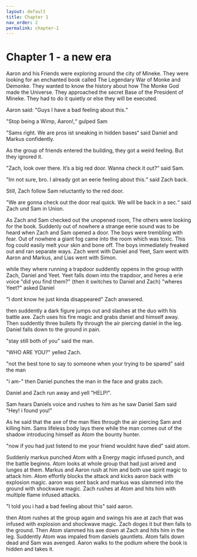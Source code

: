 ```yaml
---
layout: default
title: Chapter 1
nav_order: 2
permalink: chapter-1
---
```


# Chapter 1 - a new era

Aaron and his Friends were exploring around the city of Mineke. They were looking for an enchanted book called The Legendary War of Monke and Demonke. They wanted to know the history about how The Monke God made the Universe. They approached the secret Base of the President of Mineke. They had to do it quietly or else they will be executed. 

Aaron said: "Guys I have a bad feeling about this.“

"Stop being a Wimp, Aaron!,“ gulped Sam

"Sams right. We are pros ist sneaking in hidden bases“ said Daniel and Markus confidently.

As the group of friends entered the building, they got a weird feeling.
But they ignored it.

"Zach, look over there. It’s a big red door. Wanna check it out?“ said Sam.

"Im not sure, bro. I already got an eerie feeling about this.“ said Zach back.

Still, Zach follow Sam reluctantly to the red door.

"We are gonna check out the door real quick. We will be back in a sec.“ said Zach und Sam in Union.

As Zach and Sam checked out the unopened room, The others were looking for the book.
Suddenly out of nowhere a strange eerie sound was to be heard when Zach and Sam opened a door. The boys were trembling with fear. Out of nowhere a giant fog came into the room which was toxic. This fog could easily melt your skin and bone off. The boys immediately freaked out and ran separate ways. Zach went with Daniel and Yeet, Sam went with Aaron and Markus, and Lias went with Simon.

while they where running a trapdoor suddently oppens in the group witth Zach, Daniel and Yeet. Yeet falls down into the trapdoor, and heres a erie voice "did you find them?"
(then it switches to Daniel and Zach) "wheres Yeet?" asked Daniel 

"I dont know he just kinda disappeared" Zach anwsered.

then suddently a dark figure jumps out and slashes at the duo with his battle axe. Zach uses his fire magic and grabs daniel and himself away. Then suddently three bullets fly through the air piercing daniel in the leg. Daniel falls down to the ground in pain.

"stay still both of you" said the man.

"WHO ARE YOU?" yelled Zach. 

"not the best tone to say to someone when your trying to be spared" said the man 

"i am-" then Daniel punches the man in the face and grabs zach.

Daniel and Zach run away and yell "HELP!". 

Sam hears Daniels voice and rushes to him as he saw Daniel Sam said "Hey! i found you!"

As he said that the axe of the man flies through the air piercing Sam and killing him.
Sams lifeless body lays there while the man comes out of the shadow introducing himself as Atom the bounty hunter.

"now if you had just listend to me your friend wouldnt have died" said atom.

Suddenly markus punched Atom with a Energy magic infused punch, and the battle beginns. Atom looks at whole group that had just arived and lunges at them. Markus and Aaron rush at him and both use spirit magic to attack him. Atom effortly blocks the attack and kicks aaron back with explosion magic. aaron was sent back and markus was slammed into the ground with shockwave magic. Zach rushes at Atom and hits him with multiple flame infused attacks.

"I told you i had a bad feeling about this" said aaron.

then Atom rushes at the group again and swings his axe at zach that was infused with explosion and shockwave magic. Zach doges it but then falls to the ground. Then Atom slammed his axe down at Zach and hits him in the leg. Suddently Atom was impaled from daniels gauntlets. Atom falls down dead and Sam was avenged. Aaron walks to the podium where the book is hidden and takes it.
